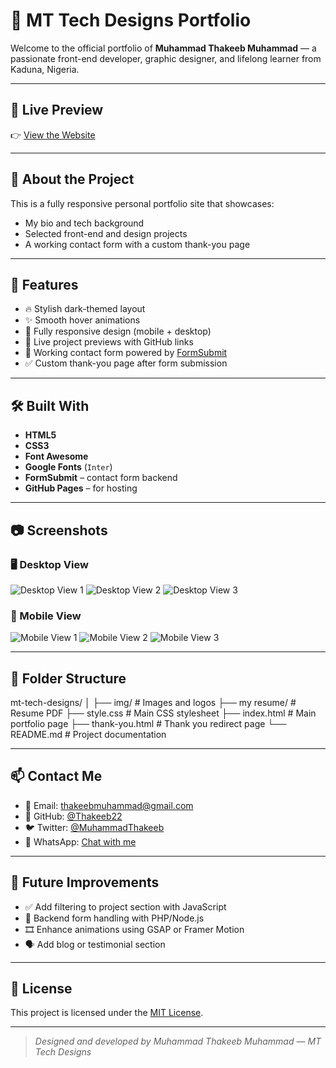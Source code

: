 # 💼 MT Tech Designs Portfolio

Welcome to the official portfolio of **Muhammad Thakeeb Muhammad** — a passionate front-end developer, graphic designer, and lifelong learner from Kaduna, Nigeria.

---

## 🚀 Live Preview

👉 [View the Website](https://thakeeb22.github.io/mt-tech-designs/)

---

## 📌 About the Project

This is a fully responsive personal portfolio site that showcases:

- My bio and tech background
- Selected front-end and design projects
- A working contact form with a custom thank-you page

---

## 🎨 Features

- 🔥 Stylish dark-themed layout
- ✨ Smooth hover animations
- 📱 Fully responsive design (mobile + desktop)
- 📂 Live project previews with GitHub links
- 📩 Working contact form powered by [FormSubmit](https://formsubmit.co)
- ✅ Custom thank-you page after form submission

---

## 🛠️ Built With

- **HTML5**
- **CSS3**
- **Font Awesome**
- **Google Fonts** (`Inter`)
- **FormSubmit** – contact form backend
- **GitHub Pages** – for hosting

---

## 📷 Screenshots

### 🖥️ Desktop View
![Desktop View 1](./Screenshots/MT%20TECH%20DESIGNS%20-%20Google%20Chrome%2021_06_2025%2003_31_07.png)
![Desktop View 2](./Screenshots/MT%20TECH%20DESIGNS%20-%20Google%20Chrome%2021_06_2025%2003_31_13.png)
![Desktop View 3](./Screenshots/MT%20TECH%20DESIGNS%20-%20Google%20Chrome%2021_06_2025%2003_31_22.png)

### 📱 Mobile View
![Mobile View 1](./Screenshots/1750517286304.jpg)
![Mobile View 2](./Screenshots/1750517301618.jpg)
![Mobile View 3](./Screenshots/Screenshot_20250621-154619.jpg)

---

## 📁 Folder Structure

mt-tech-designs/
│
├── img/ # Images and logos
├── my resume/ # Resume PDF
├── style.css # Main CSS stylesheet
├── index.html # Main portfolio page
├── thank-you.html # Thank you redirect page
└── README.md # Project documentation

---

## 📫 Contact Me

- 📧 Email: [thakeebmuhammad@gmail.com](mailto:thakeebmuhammad@gmail.com)
- 🐙 GitHub: [@Thakeeb22](https://github.com/Thakeeb22)
- 🐦 Twitter: [@MuhammadThakeeb](https://x.com/MuhammadThakeeb)
- 💬 WhatsApp: [Chat with me](https://wa.me/2348104127389)

---

## 🧠 Future Improvements

- ✅ Add filtering to project section with JavaScript
- 🔧 Backend form handling with PHP/Node.js
- 🎞️ Enhance animations using GSAP or Framer Motion
- 🗣️ Add blog or testimonial section

---

## 📄 License

This project is licensed under the [MIT License](./LICENSE).

---

> _Designed and developed by Muhammad Thakeeb Muhammad — MT Tech Designs_
